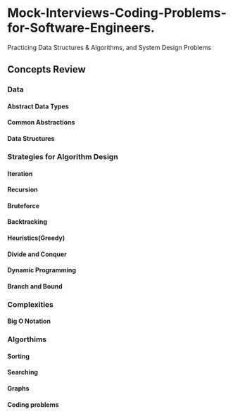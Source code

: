 # Mock-Interviews-Coding-Problems-for-Software-Engineers.
 Practicing Data Structures &amp; Algorithms, and System Design Problems
 
 ## Concepts Review
 
 ### Data  
 #### Abstract Data Types
 #### Common Abstractions
 #### Data Structures
 
 ### Strategies for Algorithm Design 
 #### Iteration
 #### Recursion
 #### Bruteforce
 #### Backtracking
 #### Heuristics(Greedy)
 #### Divide and Conquer
 #### Dynamic Programming 
 #### Branch and Bound 
 
### Complexities 
#### Big O Notation
 
 ### Algorthims 
 #### Sorting 
 #### Searching
 #### Graphs 
 
#### Coding problems
